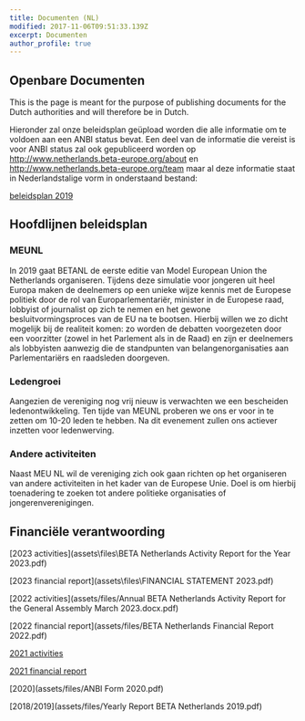 ```yaml
---
title: Documenten (NL)
modified: 2017-11-06T09:51:33.139Z
excerpt: Documenten
author_profile: true
---
```

## Openbare Documenten

This is the page is meant for the purpose of publishing documents for the Dutch authorities and will therefore be in Dutch.

Hieronder zal onze beleidsplan geüpload worden die alle informatie om te voldoen aan een ANBI status bevat. Een deel van de informatie die vereist is voor ANBI status zal ook gepubliceerd worden op <http://www.netherlands.beta-europe.org/about> en <http://www.netherlands.beta-europe.org/team> maar al deze informatie staat in Nederlandstalige vorm in onderstaand bestand:

[beleidsplan 2019](assets/files/BeleidsplanBETANL2019.pdf)

## Hoofdlijnen beleidsplan

### MEUNL

In 2019 gaat BETANL de eerste editie van Model European Union the Netherlands organiseren. Tijdens deze simulatie voor jongeren uit heel Europa maken de deelnemers op een unieke wijze kennis met de Europese politiek door de rol van Europarlementariër, minister in de Europese raad, lobbyist of journalist op zich te nemen en het gewone besluitvormingsproces van de EU na te bootsen. Hierbij willen we zo dicht mogelijk bij de realiteit komen: zo worden de debatten voorgezeten door een voorzitter (zowel in het Parlement als in de Raad) en zijn er deelnemers als lobbyisten aanwezig die de standpunten van belangenorganisaties aan Parlementariërs en raadsleden doorgeven.

### Ledengroei
Aangezien de vereniging nog vrij nieuw is verwachten we een bescheiden ledenontwikkeling. Ten tijde van MEUNL proberen we ons er voor in te zetten om 10-20 leden te hebben. Na dit evenement zullen ons actiever inzetten voor ledenwerving.

### Andere activiteiten
Naast MEU NL wil de vereniging zich ook gaan richten op het organiseren van andere activiteiten in het kader van de Europese Unie. Doel is om hierbij toenadering te zoeken tot andere politieke organisaties of jongerenverenigingen.

## Financiële verantwoording
[2023 activities](assets\files\BETA Netherlands Activity Report for the Year 2023.pdf)

[2023 financial report](assets\files\FINANCIAL STATEMENT 2023.pdf)

[2022 activities](assets/files/Annual BETA Netherlands Activity Report for the General Assembly March 2023.docx.pdf)

[2022 financial report](assets/files/BETA Netherlands Financial Report 2022.pdf)

[2021 activities](assets/files/BETANetherlandsActivityReport2021.pdf)

[2021 financial report](assets/files/FINANCIAL_REPORT_2021_BETA_NETHERLANDS.docx.pdf)

[2020](assets/files/ANBI Form 2020.pdf)

[2018/2019](assets/files/Yearly Report BETA Netherlands 2019.pdf)
